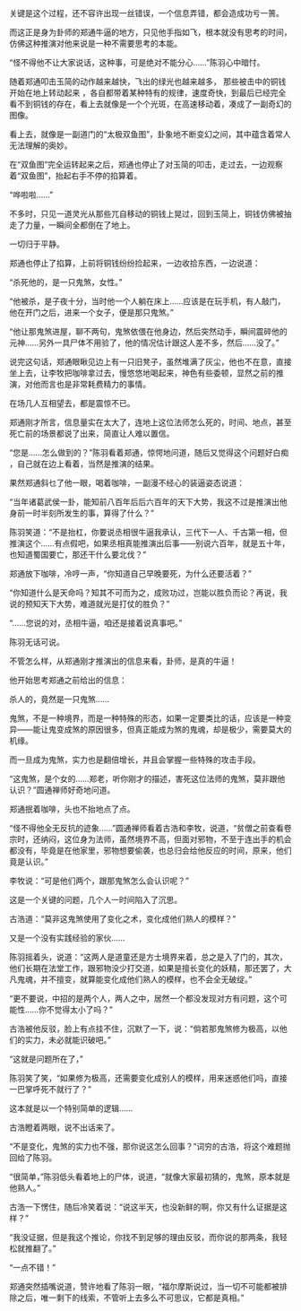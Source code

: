 关键是这个过程，还不容许出现一丝错误，一个信息弄错，都会造成功亏一篑。

而这正是身为卦师的郑通牛逼的地方，只见他手指如飞，根本就没有思考的时间，仿佛这种推演对他来说是一种不需要思考的本能。

“怪不得他不让大家说话，这种事，可是绝对不能分心……”陈羽心中暗忖。

随着郑通叩击玉简的动作越来越快，飞出的绿光也越来越多， 那些被击中的铜钱开始在地上转动起来 ，各自都带着某种特有的规律，速度奇快，到最后已经完全看不到铜钱的存在，看上去就像是一个个光斑，在高速移动着，凑成了一副奇幻的图像。

看上去，就像是一副道门的“太极双鱼图”，卦象地不断变幻之间，其中蕴含着常人无法理解的奥妙。

在“双鱼图”完全运转起来之后，郑通也停止了对玉简的叩击，走过去，一边观察着“双鱼图”，抬起右手不停的掐算着。

“哗啦啦……”

不多时，只见一道灵光从那些兀自移动的铜钱上晃过，回到玉简上，铜钱仿佛被抽走了力量，一瞬间全都倒在了地上。

一切归于平静。

郑通也停止了掐算，上前将铜钱纷纷捡起来，一边收拾东西，一边说道：

“杀死他的，是一只鬼煞，女性。”

“他被杀，是子夜十分，当时他一个人躺在床上……应该是在玩手机，有人敲门，他在开门之后，进来一个女子，便是那只鬼煞。”

“他让那鬼煞进屋，聊不两句，鬼煞依偎在他身边，然后突然动手，瞬间震碎他的元神……另外一具尸体不用验了，他的情况估计跟这人差不多，然后……没了。”

说完这句话，郑通眼瞅见边上有一只旧凳子，虽然堆满了灰尘，他也不在意，直接坐上去，让李牧把咖啡拿过去，慢悠悠地喝起来，神色有些委顿，显然之前的推演，对他而言也是非常耗费精力的事情。

在场几人互相望去，都是震惊不已。

郑通刚才所言，信息量实在太大了，连地上这位法师怎么死的，时间、地点，甚至死亡前的场景都说了出来，简直让人难以置信。

“您是……怎么做到的？”陈羽看着郑通，惊愕地问道，随后又觉得这个问题好白痴 ，自己就在边上看着，当然是推演的结果。

果然郑通斜乜了他一眼，喝着咖啡，一副漫不经心的装逼姿态说道：

“当年诸葛武侯一卦，能知前八百年后后六百年的天下大势，我这不过是推演出他身前一时半刻所发生的事，算得了什么？”

陈羽笑道：“不是抬杠，你要说丞相很牛逼我承认，三代下一人、千古第一相，但推演这个……有点假吧，如果丞相真能推演出后事——别说六百年，就是五十年，也知道蜀国要亡，那还干什么要北伐？”

郑通放下咖啡，冷哼一声，“你知道自己早晚要死，为什么还要活着？”

“你知道什么是天命吗？知其不可而为之，成败功过，岂能以胜负而论？再说，我说的预知天下大势，难道就光是打仗的胜负？”

“……您说的对，丞相牛逼，咱还是接着说真事吧。”

陈羽无话可说。

不管怎么样，从郑通刚才推演出的信息来看，卦师，是真的牛逼！

他开始思考郑通之前给出的信息：

杀人的，竟然是一只鬼煞……

鬼煞，不是一种境界，而是一种特殊的形态，如果一定要类比的话，应该是一种变异——能让鬼变成煞的原因很多，但真正能成为煞的鬼魂，却是极少，需要莫大的机缘。

而一旦成为鬼煞，实力也是翻倍增长，并且会掌握一些特殊的攻击手段。

“这鬼煞，是个女的……郑老，听你刚才的描述，害死这位法师的鬼煞，莫非跟他认识？”圆通禅师好奇地问道。

郑通抿着咖啡，头也不抬地点了点。

“怪不得他全无反抗的迹象……”圆通禅师看着古浩和李牧，说道，“贫僧之前查看卷宗时，还纳闷，这位身为法师，虽然境界不高，但面对邪物，不至于连出手的机会都没有，毕竟是在他家里，邪物想要偷袭，也总归会给他反应的时间，原来，他们竟是认识。”

李牧说：“可是他们两个，跟那鬼煞怎么会认识呢？”

这是一个关键的问题，几个人一时间陷入了沉思。

古浩道：“莫非这鬼煞使用了变化之术，变化成他们熟人的模样？”

又是一个没有实践经验的家伙……

陈羽摇着头，说道：“这两人是道童还是方士境界来着，总之是入了门的，其次，他们长期在法堂工作，跟邪物没少打交道，如果是擅长变化的妖精，那还罢了，大凡鬼魂，并不擅变，就算能变化成他们熟人的模样，也不会全无破绽。”

“更不要说，中招的是两个人，两人之中，居然一个都没发现对方有问题，这个可能性……你不觉得太小了吗？”

古浩被他反驳，脸上有点挂不住，沉默了一下，说：“倘若那鬼煞修为极高，以他们的实力，未必就能识破吧。”

“这就是问题所在了，”

陈羽笑了笑，“如果修为极高，还需要变化成别人的模样，用来迷惑他们吗，直接一巴掌呼死不就行了？”

这本就是以一个特别简单的逻辑……

古浩瞪着两眼，说不出话来了。

“不是变化，鬼煞的实力也不强，那你说这怎么回事？”词穷的古浩，将这个难题抛回给了陈羽。

“很简单，”陈羽低头看着地上的尸体，说道，“就像大家最初猜的，鬼煞，原本就是他熟人。”

古浩一下愣住，随后冷笑着说：“说这半天，也没新鲜的啊，你又有什么证据是这样？”

“我没证据，但是我这个推论，你找不到足够的理由反驳，而你说的那两条，我轻松就推翻了。”

“一点不错！”

郑通突然插嘴说道，赞许地看了陈羽一眼，“福尔摩斯说过，当一切不可能都被排除之后，唯一剩下的线索，不管听上去多么不可思议，它都是真相。”
